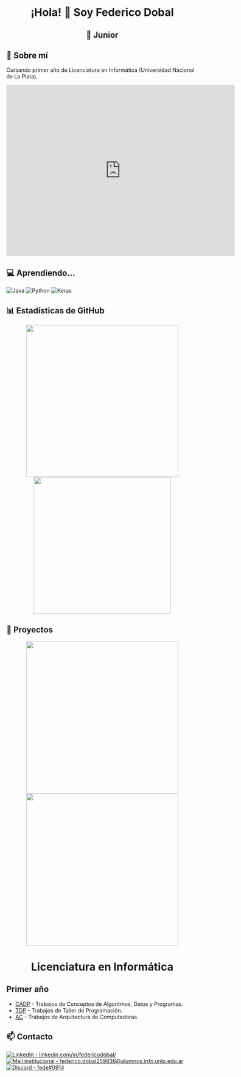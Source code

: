 <h1 align=center>¡Hola! 👋 Soy Federico Dobal</h1>
<h2 align=center>🥉 Junior</h2>

## 🚀 Sobre mí
Cursando primer año de Licenciatura en Informática (Universidad Nacional de La Plata).

<iframe src="https://www.google.com/maps/embed?pb=!1m18!1m12!1m3!1d409.01454990926146!2d-57.93772582772354!3d-34.90352832689605!2m3!1f0!2f0!3f0!3m2!1i1024!2i768!4f13.1!3m3!1m2!1s0x95a2e66a8fcdf951%3A0x9191a5ff1fbbe5d5!2sFacultad%20de%20Inform%C3%A1tica%20-%20UNLP!5e0!3m2!1ses!2sar!4v1730909166461!5m2!1ses!2sar" width="600" height="450" style="border:0;" allowfullscreen="" loading="lazy" referrerpolicy="no-referrer-when-downgrade"></iframe>

## 💻 Aprendiendo...
![Java](https://img.shields.io/badge/java-%23ED8B00.svg?style=for-the-badge&logo=openjdk&logoColor=white)
![Python](https://img.shields.io/badge/python-3670A0?style=for-the-badge&logo=python&logoColor=ffdd54)
![Keras](https://img.shields.io/badge/Keras-%23D00000.svg?style=for-the-badge&logo=Keras&logoColor=white)

## 📊 Estadísticas de GitHub
<div align=center>
    <img width="400" src="https://github-readme-stats.vercel.app/api?username=fdDbl&show_icons=true&theme=dracula">
    <img width="360" src="https://github-readme-stats.vercel.app/api/top-langs/?username=fdDbl&layout=compact&theme=dracula">
</div> 

## 🌟 Proyectos
<div align=center>
    <a href="https://github.com/fdDbl/Facultad"><img width="400" src="https://github-readme-stats.vercel.app/api/pin/?username=fdDbl&repo=Facultad&cache_seconds=86401&theme=dracula"></a>
    <a href="https://github.com/fdDbl/logicaCircuitos"><img width="400" src="https://github-readme-stats.vercel.app/api/pin/?username=fdDbl&repo=logicaCircuitos&cache_seconds=86401&theme=dracula"></a>
</div> 

<h1 align=center>Licenciatura en Informática</h1>
<h2>Primer año</h2>

- [CADP](https://github.com/fdDbl/Facultad/tree/master/1er%20a%C3%B1o/CADP) - Trabajos de Conceptos de Algoritmos, Datos y Programas.
- [TDP](https://github.com/fdDbl/Facultad/tree/master/1er%20a%C3%B1o/TDP) - Trabajos de Taller de Programación.
- [AC](https://github.com/fdDbl/Facultad/tree/master/1er%20a%C3%B1o/AC) - Trabajos de Arquitectura de Computadoras.

## 📫 Contacto

<a href="https://www.linkedin.com/in/federicodobal/"><img src="https://img.shields.io/badge/LinkedIn-linkedin.com%2Fin%2Ffedericodobal%2F-0e76a8?style=for-the-badge&logo=linkedin&logoColor=FFFFFF" alt="LinkedIn - linkedin.com/in/federicodobal/"></a>
<br>
<a href="mailto:federico.dobal259836@alumnos.info.unlp.edu.ar"><img src="https://img.shields.io/badge/Mail_institucional-federico.dobal259836%40alumnos.info.unlp.edu.ar-d14836?style=for-the-badge&logo=gmail&logoColor=FFFFFF" alt="Mail institucional - federico.dobal259836@alumnos.info.unlp.edu.ar"></a>
<br>
<a href="https://discord.com/users/534757212149776395"><img src="https://img.shields.io/badge/Discord-fede%230914-5865F2?style=for-the-badge&logo=discord&logoColor=FFFFFF" alt="Discord - fede#0914"></a>

